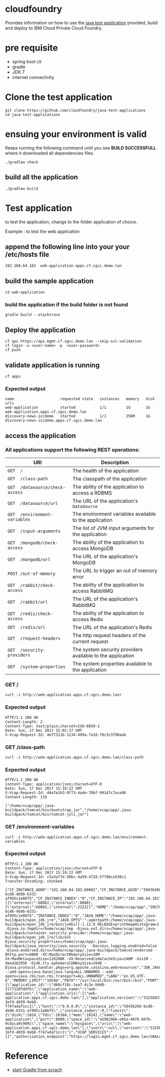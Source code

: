 # cloudfoundry

Provides information on how to use the [java test application](https://github.com/cloudfoundry/java-test-applications) provided, build and deploy to IBM Cloud Private Cloud Foundry.

# pre requisite
- spring boot cli
- gradle
- JDK 7
- internet connectivity

# Clone the test application
```
git clone https://github.com/cloudfoundry/java-test-applications
cd java-test-applications
```

# ensuing your environment is valid
Keeps running the following command until you see **BUILD SUCCESSFULL** where it downloaded all dependencies files.
```
./gradlew check
```

## build all the application
```
./gradlew build
```

# Test application
to test the application, change to the folder application of choice.

Example : to test the web application
## append the following line into your your /etc/hosts file
```
192.168.64.162  web-application.apps.cf.sgcc.demo.lan
```

## build the sample application
```
cd web-application
```

### build the application if the build folder is not found
```
gradle build --stacktrace
```

## Deploy the application

```
cf api https://api.mgmt.cf.sgcc.demo.lan --skip-ssl-validation
cf login -u <user-name> -p  <user-password>
cf push
```

## validate application is running
```
cf apps
```

### Expected output
```
name                     requested state   instances   memory   disk   urls
web-application          started           1/1         1G       1G     web-application.apps.cf.sgcc.demo.lan
discovery-news-iccdemo   started           1/1         256M     1G     discovery-news-iccdemo.apps.cf.sgcc.demo.lan
```

## access the application
### All applications support the following REST operations:

| URI | Description
| --- | -----------
| `GET  /` | The health of the application
| `GET  /class-path` | The classpath of the application
| `GET  /datasource/check-access` | The ability of the application to access a RDBMS
| `GET  /datasource/url` | The URL of the application's `DataSource`
| `GET  /environment-variables` | The environment variables available to the application
| `GET  /input-arguments` | The list of JVM input arguments for the application
| `GET  /mongodb/check-access` | The ability of the application to access MongoDB
| `GET  /mongodb/url` | The URL of the application's MongoDB
| `POST /out-of-memory` | The URL to trigger an out of memory error
| `GET  /rabbit/check-access` | The ability of the application to access RabbitMQ
| `GET  /rabbit/url` | The URL of the application's RabbitMQ
| `GET  /redis/check-access` | The ability of the application to access Redis
| `GET  /redis/url` | The URL of the application's Redis
| `GET  /request-headers` | The http request headers of the current request
| `GET  /security-providers` | The system security providers available to the application
| `GET  /system-properties` | The system properties available to the application

### GET /
```
curl -i http://web-application.apps.cf.sgcc.demo.lan/
```
### Expected output
```
HTTP/1.1 200 OK
Content-Length: 2
Content-Type: text/plain;charset=ISO-8859-1
Date: Sun, 17 Dec 2017 15:02:37 GMT
X-Vcap-Request-Id: 4e77311b-1234-499a-7a18-78c3c3f98aeb
```

### GET  /class-path
```
curl -i http://web-application.apps.cf.sgcc.demo.lan/class-path
```
### Expected output
```
HTTP/1.1 200 OK
Content-Type: application/json;charset=UTF-8
Date: Sun, 17 Dec 2017 15:19:22 GMT
X-Vcap-Request-Id: d4a7e2b3-8f73-4ade-76bf-99147c7ace86
Content-Length: 119

["/home/vcap/app/.java-buildpack/tomcat/bin/bootstrap.jar","/home/vcap/app/.java-buildpack/tomcat/bin/tomcat-juli.jar"]
```
### GET  /environment-variables
```
curl -i http://web-application.apps.cf.sgcc.demo.lan/environment-variables
```
### Expected output
```
HTTP/1.1 200 OK
Content-Type: application/json;charset=UTF-8
Date: Sun, 17 Dec 2017 15:19:12 GMT
X-Vcap-Request-Id: c5a3a77e-50bc-4a59-4728-5779bce530c1
Transfer-Encoding: chunked

{"CF_INSTANCE_ADDR":"192.168.64.181:60082","CF_INSTANCE_GUID":"5943b266-bcd6-4b9b-6331-af995c1e86f5","CF_INSTANCE_INDEX":"0","CF_INSTANCE_IP":"192.168.64.181","CF_INSTANCE_PORT":"60082","CF_INSTANCE_PORTS":"[{\"external\":60082,\"internal\":8080},{\"external\":60083,\"internal\":2222}]","HOME":"/home/vcap/app","INSTANCE_GUID":"5943b266-bcd6-4b9b-6331-af995c1e86f5","INSTANCE_INDEX":"0","JAVA_HOME":"/home/vcap/app/.java-buildpack/open_jdk_jre","JAVA_OPTS":"-agentpath:/home/vcap/app/.java-buildpack/open_jdk_jre/bin/jvmkill-1.12.0_RELEASE=printHeapHistogram=1 -Djava.io.tmpdir=/home/vcap/tmp -Djava.ext.dirs=/home/vcap/app/.java-buildpack/container_security_provider:/home/vcap/app/.java-buildpack/open_jdk_jre/lib/ext -Djava.security.properties=/home/vcap/app/.java-buildpack/java_security/java.security  -Daccess.logging.enabled=false -Djava.endorsed.dirs=/home/vcap/app/.java-buildpack/tomcat/endorsed -Dhttp.port=8080 -XX:MaxDirectMemorySize=10M -XX:MaxMetaspaceSize=120280K -XX:ReservedCodeCacheSize=240M -Xss1M -Xmx416295K -Djdk.tls.ephemeralDHKeySize=2048 -Djava.protocol.handler.pkgs=org.apache.catalina.webresources","JDK_JAVA_OPTIONS":" --add-opens=java.base/java.lang=ALL-UNNAMED --add-opens=java.rmi/sun.rmi.transport=ALL-UNNAMED","LANG":"en_US.UTF-8","MEMORY_LIMIT":"1024m","PATH":"/usr/local/bin:/usr/bin:/bin","PORT":"8080","PWD":"/home/vcap/app","SHLVL":"0","TMPDIR":"/home/vcap/tmp","USER":"vcap","VCAP_APPLICATION":"{\"application_id\":\"d60cf18c-1ea7-4c2e-b9d0-21771207ddfb\",\"application_name\":\"web-application\",\"application_uris\":[\"web-application.apps.cf.sgcc.demo.lan\"],\"application_version\":\"5325b833-3efd-4b59-9eb8-f747adaf1cc1\",\"host\":\"0.0.0.0\",\"instance_id\":\"5943b266-bcd6-4b9b-6331-af995c1e86f5\",\"instance_index\":0,\"limits\":{\"disk\":1024,\"fds\":16384,\"mem\":1024},\"name\":\"web-application\",\"port\":8080,\"space_id\":\"a5962966-e85a-46f6-947b-9cdaca9c909c\",\"space_name\":\"myspace\",\"uris\":[\"web-application.apps.cf.sgcc.demo.lan\"],\"users\":null,\"version\":\"5325b833-3efd-4b59-9eb8-f747adaf1cc1\"}","VCAP_SERVICES":"{}","authorization_endpoint":"https://login.mgmt.cf.sgcc.demo.lan/UAALoginServerWAR","cloud_controller_url":"https://api.mgmt.cf.sgcc.demo.lan"}
```



# Reference
- [start Gradle from scrach](https://spring.io/guides/gs/gradle/#scratch)

